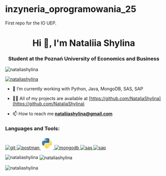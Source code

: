 # inzyneria_oprogramowania_25
First repo for the IO UEP.

<h1 align="center">Hi 👋, I'm Nataliia Shylina</h1>
<h3 align="center">Student at the Poznań University of Economics and Business</h3>

<p align="left"> <img src="https://komarev.com/ghpvc/?username=nataliashylina&label=Profile%20views&color=0e75b6&style=flat" alt="nataliashylina" /> </p>

<p align="left"> <a href="https://github.com/ryo-ma/github-profile-trophy"><img src="https://github-profile-trophy.vercel.app/?username=nataliashylina" alt="nataliashylina" /></a> </p>

- 🌱 I’m currently working with Python, Java, MongoDB, SAS, SAP

- 👨‍💻 All of my projects are available at [https://github.com/NataliaShylina](https://github.com/NataliaShylina)

- 📫 How to reach me **nataliiashylina@gmail.com**

<h3 align="left">Languages and Tools:</h3>
<p align="left"> <a href="https://git-scm.com/" target="_blank" rel="noreferrer"> <img src="https://www.vectorlogo.zone/logos/git-scm/git-scm-icon.svg" alt="git" width="40" height="40"/> </a> 
<a href="https://postman.com" target="_blank" rel="noreferrer"> <img src="https://www.vectorlogo.zone/logos/getpostman/getpostman-icon.svg" alt="postman" width="40" height="40"/> </a> 
<a href="https://www.python.org" target="_blank" rel="noreferrer"> <img src="https://raw.githubusercontent.com/devicons/devicon/master/icons/python/python-original.svg" alt="python" width="40" height="40"/> </a> 
<a href="https://www.mongodb.com" target="_blank" rel="noreferrer"> <img src="https://www.vectorlogo.zone/logos/mongodb/mongodb-ar21.svg" alt="mongodb" width="40" height="40"/> </a> 
<a href="https://www.sas.com/en_us/software/viya.html" target="_blank" rel="noreferrer"> <img src="https://www.vectorlogo.zone/logos/sas/sas-ar21.svg" alt="sas" width="40" height="40"/> </a> 
<a href="https://www.sap.com/poland/index.html?url_id=auto_hp_redirect_poland" target="_blank" rel="noreferrer"> <img src="https://www.vectorlogo.zone/logos/sap/sap-ar21.svg" alt="sap" width="40" height="40"/> </a> 
 </p>

<p><img align="left" src="https://github-readme-stats.vercel.app/api/top-langs?username=nataliashylina&show_icons=true&locale=en&layout=compact" alt="nataliashylina" /></p>

<p>&nbsp;<img align="center" src="https://github-readme-stats.vercel.app/api?username=nataliashylina&show_icons=true&locale=en" alt="nataliashylina" /></p>

<p><img align="center" src="https://github-readme-streak-stats.herokuapp.com/?user=nataliashylina&" alt="nataliashylina" /></p>